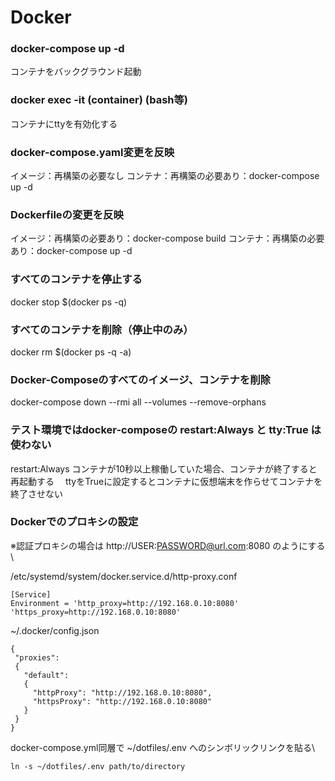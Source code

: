 # Docker 

### docker-compose up -d 
コンテナをバックグラウンド起動
### docker exec -it (container) (bash等)
コンテナにttyを有効化する

### docker-compose.yaml変更を反映
イメージ：再構築の必要なし
コンテナ：再構築の必要あり：docker-compose up -d

### Dockerfileの変更を反映
イメージ：再構築の必要あり：docker-compose build
コンテナ：再構築の必要あり：docker-compose up -d

### すべてのコンテナを停止する
docker stop $(docker ps -q)

### すべてのコンテナを削除（停止中のみ）
docker rm $(docker ps -q -a)

### Docker-Composeのすべてのイメージ、コンテナを削除
docker-compose down --rmi all --volumes --remove-orphans

### テスト環境ではdocker-composeの restart:Always と tty:True は使わない
restart:Always コンテナが10秒以上稼働していた場合、コンテナが終了すると再起動する　
ttyをTrueに設定するとコンテナに仮想端末を作らせてコンテナを終了させない

### Dockerでのプロキシの設定
※認証プロキシの場合は http://USER:PASSWORD@url.com:8080 のようにする\

/etc/systemd/system/docker.service.d/http-proxy.conf
```
[Service]
Environment = 'http_proxy=http://192.168.0.10:8080' 'https_proxy=http://192.168.0.10:8080'
```
~/.docker/config.json
```
{
 "proxies":
 {
   "default":
   {
     "httpProxy": "http://192.168.0.10:8080",
     "httpsProxy": "http://192.168.0.10:8080"
   }
 }
}
```

docker-compose.yml同層で ~/dotfiles/.env へのシンボリックリンクを貼る\
```
ln -s ~/dotfiles/.env path/to/directory
```
